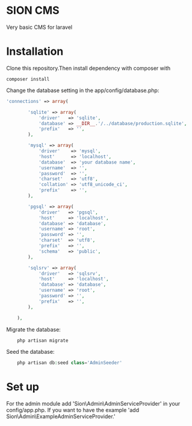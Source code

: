 SION CMS
=====================

Very basic CMS for laravel

Installation
=====================
Clone this repository.Then install dependency with composer with

    composer install
    
Change the database setting in the app/config/database.php:

```php
'connections' => array(

		'sqlite' => array(
			'driver'   => 'sqlite',
			'database' => __DIR__.'/../database/production.sqlite',
			'prefix'   => '',
		),

		'mysql' => array(
			'driver'    => 'mysql',
			'host'      => 'localhost',
			'database'  => 'your database name',
			'username'  => '',
			'password'  => '',
			'charset'   => 'utf8',
			'collation' => 'utf8_unicode_ci',
			'prefix'    => '',
		),

		'pgsql' => array(
			'driver'   => 'pgsql',
			'host'     => 'localhost',
			'database' => 'database',
			'username' => 'root',
			'password' => '',
			'charset'  => 'utf8',
			'prefix'   => '',
			'schema'   => 'public',
		),

		'sqlsrv' => array(
			'driver'   => 'sqlsrv',
			'host'     => 'localhost',
			'database' => 'database',
			'username' => 'root',
			'password' => '',
			'prefix'   => '',
		),

	),
```
Migrate the database:
```php
    php artisan migrate
```  
Seed the database:
```php
    php artisan db:seed class='AdminSeeder'
``` 

Set up
=====================

For the admin module add 'Sion\Admin\AdminServiceProvider' in your config/app.php.
If you want to have the example 'add Sion\Admin\ExampleAdminServiceProvider.'
